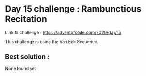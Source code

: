 # Day 15 challenge : Rambunctious Recitation

Link to challenge : https://adventofcode.com/2020/day/15

This challenge is using the Van Eck Sequence.

## Best solution :

None found yet